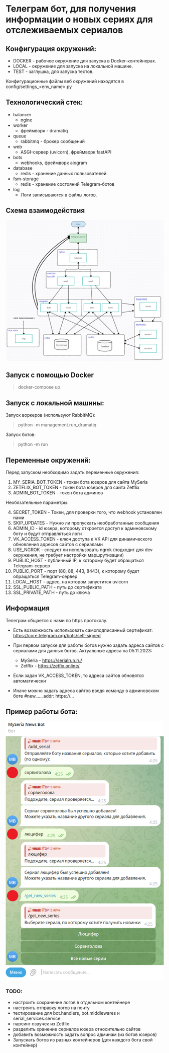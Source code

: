 # Телеграм бот, для получения информации о новых сериях для отслеживаемых сериалов

## Конфигурация окружений:

* DOCKER - рабочее окружение для запуска в Docker-контейнерах.
* LOCAL - окружение для запуска на локальной машине.
* TEST - заглушка, для запуска тестов.

Конфигурационные файлы веб окружений находятся в config/settings_<env_name>.py

## Технологический стек:

* balancer
    - nginx
* worker
    - фреймворк - dramatiq
* queue
    - rabbitmq - брокер сообщений
* web
    - ASGI-сервер (uvicorn), фреймворк fastAPI
* bots
    - webhooks, фреймворк aiogram
* database
    - redis - хранение данных пользователей
* fsm-storage
    - redis - хранение состояний Telegram-ботов
* log
    - Логи записываются в файлы логов.

## Схема взаимодействия

![Alt text](/schema.png?raw=true "Пример использования бота")

## Запуск с помощью Docker

> docker-compose up

## Запуск с локальной машины:

Запуск воркеров (используют RabbitMQ):
> python -m management.run_dramatiq

Запуск ботов:
> python -m run

## Переменные окружений:

Перед запуском необходимо задать переменные окружения:

1) MY_SERIA_BOT_TOKEN - токен бота юзеров для сайта MySeria
2) ZETFLIX_BOT_TOKEN - токен бота юзеров для сайта Zetflix
3) ADMIN_BOT_TOKEN - токен бота админов

Необязательные параметры:

4) SECRET_TOKEN - Токен, для проверки того, что webhook установлен нами
5) SKIP_UPDATES - Нужно ли пропускать необработанные сообщения
6) ADMIN_ID - id юзера, которому откроется доступ к админовскому боту и будут отправляться логи
7) VK_ACCESS_TOKEN - ключ доступа к VK API для динамического обновления адресов сайтов с сериалами
8) USE_NGROK - следует ли использовать ngrok (подходит для dev окружения, не требует настройки маршрутизации)
9) PUBLIC_HOST - публичный IP, к которому будет обращаться Telegram-сервер
10) PUBLIC_PORT - порт (80, 88, 443, 8443), к которому будет обращаться Telegram-сервер
11) LOCAL_HOST - адрес, на котором запустится uvicorn
12) SSL_PUBLIC_PATH - путь до сертификата
13) SSL_PRIVATE_PATH - путь до ключа

## Информация

Телеграм общается с нами по https протоколу.
* Есть возможность использовать самоподписанный сертификат: https://core.telegram.org/bots/self-signed

* При первом запуске для работы ботов нужно задать адреса сайтов с сериалами для данных ботов. Актуальные адреса на
  05.11.2023:
    * MySeria - https://serialrun.ru/
    * Zetflix - https://zetfix.online/
* Если задан VK_ACCESS_TOKEN, то адреса сайтов обновятся автоматически
* Иначе можно задать адреса сайтов введя команду в админовском боте #new_..._addr: https://...

## Пример работы бота:

![Alt text](/bot.png?raw=true "Пример использования бота")

### TODO:

* настроить сохранение логов в отдельном контейнере
* настроить отправку логов на почту
* тестирование для bot.handlers, bot.middlewares и serial_services.service
* парсинг озвучек из Zetflix
* разделить хранение сериалов юзера относительно сайтов
* добавить возможность задать вопрос админам (из ботов юзеров)
* Запускать ботов из разных контейнеров (для каждого бота свой контейнер)
